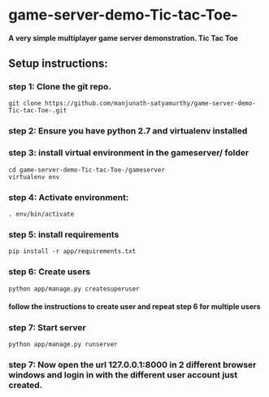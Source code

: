 # game-server-demo-Tic-tac-Toe-
#### A very simple multiplayer game server demonstration. Tic Tac Toe

## Setup instructions:

### step 1: Clone the git repo.

```shell
git clone https://github.com/manjunath-satyamurthy/game-server-demo-Tic-tac-Toe-.git
```
  
### step 2: Ensure you have python 2.7 and virtualenv installed

### step 3: install virtual environment in the gameserver/ folder
```shell
cd game-server-demo-Tic-tac-Toe-/gameserver
virtualenv env
```

### step 4: Activate environment:
```shell
. env/bin/activate
```
  
### step 5: install requirements
```shell
pip install -r app/requirements.txt
```
  
### step 6: Create users
```shell
python app/manage.py createsuperuser
```
#### follow the instructions to create user and repeat step 6 for multiple users
  
### step 7: Start server
```shell
python app/manage.py runserver
```
  
### step 7: Now open the url 127.0.0.1:8000 in 2 different browser windows and login in with the different user account just created.

